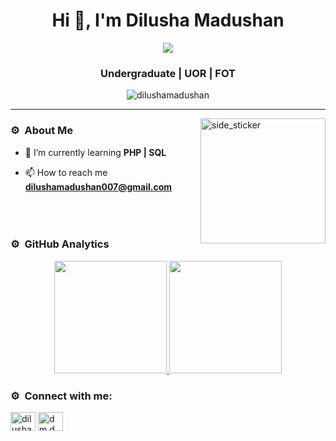 <h1 align="center">Hi 👋, I'm Dilusha Madushan</h1>

<p align="center">
  <a href="https://github.com/DenverCoder1/readme-typing-svg"><img src="https://readme-typing-svg.herokuapp.com?lines=Life%20is%20Coding;Always%20learning%20new%20things&center=true&width=500&height=50"></a>
</p>

<h3 align="center">Undergraduate | UOR | FOT</h3>

<p align="center"> <img src="https://komarev.com/ghpvc/?username=dilushamadushan&label=Profile%20views&color=0e75b6&style=flat" alt="dilushamadushan" /> </p>

---

<img align="right" width=200px height=200px alt="side_sticker" src="https://media.giphy.com/media/TEnXkcsHrP4YedChhA/giphy.gif" />

### ⚙️ &nbsp;About Me
- 🌱 I’m currently learning **PHP | SQL**

- 📫 How to reach me **dilushamadushan007@gmail.com**
<br><br><br><br>
### ⚙️ &nbsp;GitHub Analytics

<p align="center">
<a href="https://github.com/AVS1508">
  <img height="180em" src="https://github-readme-stats-eight-theta.vercel.app/api?username=dilushamadushan&show_icons=true&theme=algolia&include_all_commits=true&count_private=true"/>
  <img height="180em" src="https://github-readme-stats-eight-theta.vercel.app/api/top-langs/?username=dilushamadushan&layout=compact&langs_count=8&theme=algolia"/>
</a>
</p>

### ⚙️ &nbsp;Connect with me:
<p align="left">
<a href="https://fb.com/dilusha madushan" target="blank"><img align="center" src="https://raw.githubusercontent.com/rahuldkjain/github-profile-readme-generator/master/src/images/icons/Social/facebook.svg" alt="dilusha madushan" height="30" width="40" /></a>
<a href="https://linkedin.com/in/dm.d madushan" target="blank"><img align="center" src="https://raw.githubusercontent.com/rahuldkjain/github-profile-readme-generator/master/src/images/icons/Social/linked-in-alt.svg" alt="dm.d madushan" height="30" width="40" /></a>
</p>

